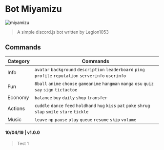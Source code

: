 # Bot Miyamizu

![miyamizu](https://cdn.glitch.com/6cb92f63-8862-4223-91b7-2e146f1b9a65%2Fmsh3.png?1555601136185)

>A simple discord.js bot written by Legion1053

## Commands
| Category | Commands |
| --- | --- |
| Info | `avatar` `background` `description` `leaderboard` `ping` `profile` `reputation` `serverinfo` `userinfo`|
| Fun | `8ball` `anime` `choose` `gameanime` `hangman` `manga` `osu` `quiz` `say` `sign` `tictactoe`|
| Economy | `balance` `buy` `daily` `shop` `transfer` |
| Actions | `cuddle` `dance` `feed` `holdhand` `hug` `kiss` `pat` `poke` `shrug` `slap` `smile` `stare` `tickle` |
| Music | `leave` `np` `pause` `play` `queue` `resume` `skip` `volume` |

#### 10/04/19 | v1.0.0

   > Test 1
